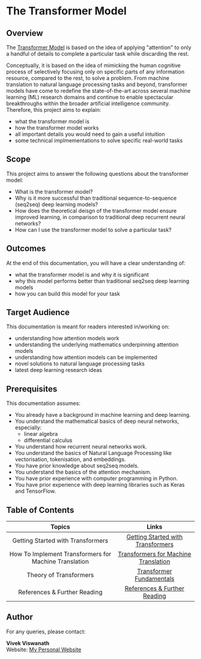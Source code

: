 # The Transformer Model



## Overview

The [Transformer Model](http://papers.nips.cc/paper/7181-attention-is-all-you-need.pdf) is based on the idea of applying "attention" to only a handful of details to complete a particular task while discarding the rest.   

Conceptually, it is based on the idea of mimicking the human cognitive process of selectively focusing only on specific parts of any information resource, compared to the rest, to solve a problem. From machine translation to natural language processing tasks and beyond, transformer models have come to redefine the state-of-the-art across several machine learning (ML) research domains and continue to enable spectacular breakthroughs within the broader artificial intelligence community. Therefore, this project aims to explain:

* what the transformer model is
* how the transformer model works
* all important details you would need to gain a useful intuition
* some technical implmementations to solve specific real-world tasks



## Scope

This project aims to answer the following questions about the transformer model:

* What is the transformer model?
* Why is it more successful than traditional sequence-to-sequence (seq2seq) deep learning models?
* How does the theoretical deisgn of the transformer model ensure improved learning, in comparison to traditional deep recurrent neural networks?
* How can I use the transformer model to solve a particular task?



## Outcomes 

At the end of this documentation, you will have a clear understanding of:

* what the transformer model is and why it is significant
* why this model performs better than traditional seq2seq deep learning models
* how you can build this model for your task



## Target Audience

This documentation is meant for readers interested in/working on:
* understanding how attention models work
* understanding the underlying mathematics underpinning attention models
* understanding how attention models can be implemented
* novel solutions to natural language processing tasks
* latest deep learning research ideas



## Prerequisites

This documentation assumes:

* You already have a background in machine learning and deep learning. 
* You understand the mathematical basics of deep neural networks, especially:
  * linear algebra
  * differential calculus
* You understand how recurrent neural networks work.
* You understand the basics of Natural Language Processing like vectorisation, tokenisation, and embeddings.
* You have prior knowledge about seq2seq models.
* You understand the basics of the attention mechanism.
* You have prior experience with computer programming in Python.
* You have prior experience with deep learning libraries such as Keras and TensorFlow.



## Table of Contents

| Topics | Links |
| :------:| :-----: |
| Getting Started with Transformers| [Getting Started with Transformers](/Transformer%3A%20Product%20Documentation/The%20Transformer%20Model/Getting%20Started.md)
| How To Implement Transformers for Machine Translation | [Transformers for Machine Translation](/Transformer%3A%20Product%20Documentation/The%20Transformer%20Model/How%20to%20use%20Transformers%20for%20Translation.md)
| Theory of Transformers| [Transformer Fundamentals](/Transformer%3A%20Product%20Documentation/The%20Transformer%20Model/Important%20Concepts.md)
| References & Further Reading | [References & Further Reading](/Transformer%3A%20Product%20Documentation/The%20Transformer%20Model/References%20and%20Further%20Reading.md)


  

## Author

For any queries, please contact:  

**Vivek Viswanath**  
Website: [My Personal Website](https://vivekviswa.squarespace.com/)




